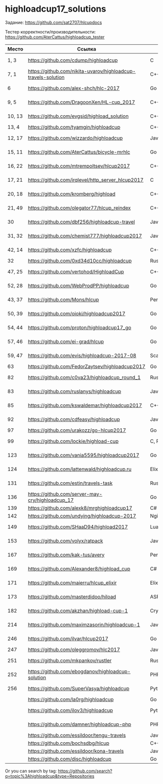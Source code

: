 # highloadcup17_solutions

Задание: https://github.com/sat2707/hlcupdocs

Тестер корректности/производительности: https://github.com/AterCattus/highloadcup_tester

| Место  | Ссылка | Язык | Штраф | Имя |
| ------------- | ------------- | ------------- | ------------- | ------------- |
| 1, 3 | https://github.com/cdump/highloadcup | С | 121.81437 | Максим Андреев |
| 7, 1 | https://github.com/nikita-uvarov/highloadcup-travels-solution | C++ | 127.10408 | Никита Уваров |
| 6 | https://github.com/alex-shch/hlc-2017 | Go | 134.54521 | Александр Щукин |
| 9, 5 | https://github.com/DragoonXen/HL-cup_2017 | C++ | 136.28793 | Алексей Дичковский |
| 10, 13 | https://github.com/evgsid/highload_solution | C++ | 136.47385 | Евгений Сидоренко |
| 13, 4 | https://github.com/tyamgin/highloadcup | C++ | 137.02302 | Иван Тямгин |
| 12, 17 | https://github.com/wizzardo/highloadcup | Java | 140.54994 | Mikhail Bobrutskov |
| 15, 11 | https://github.com/AterCattus/bicycle-mrhlc | Go | 145.24654 | Алексей Акулович |
| 16, 22 | https://github.com/mtrempoltsev/hlcup2017 | С++ | 145.83196 | Максим Тремпольцев |
| 17, 21 | https://github.com/irqlevel/http_server_hlcup2017 | C | 146.49961 | Andrey Smetanin |
| 20, 18 | https://github.com/kromberg/highload | С++ | 156.0643 | Егор Кромберг |
| 21, 49 | https://github.com/olegator77/hlcup_reindex | C++ | 157.77575 | Oleg Gerasimov |
| 30 | https://github.com/dbf256/highloadcup-travel | Java | 185.75597 | Алексей Москвин |
| 31, 32 | https://github.com/chemist777/highloadcup2017 | Java+C | 189.76677 | Александр Харитонов |
| 42, 14 | https://github.com/xzfc/highloadcup | C++ | 190.32211 | Jerky McJerkface |
| 32 | https://github.com/0xd34d10cc/highloadcup | Rust | 191.02502 | Jon Snow |
| 47, 25 | https://github.com/vertohod/HighloadCup | С++, rapidjson | 202.42794 | Sergey Potapov |
| 52, 28 | https://github.com/WebProdPP/highloadcup | Go | 207.89232 | Александр Майорский |
| 43, 37 | https://github.com/Mons/hlcup | Perl | 212.34872 | Mons Anderson |
| 50, 39 | https://github.com/oioki/highloadcup2017 | Go | 223.65799 | Alexander Oioki |
| 54, 44 | https://github.com/proton/highloadcup17_go | Go | 234.53744 | Peter Savichev |
| 57, 46 | https://github.com/ei-grad/hlcup | Go | 241.77205 | Андрей Григорьев |
| 59, 47 | https://github.com/evis/highloadcup-2017-08 | Scala | 246.35233 | Evgeny Veretennikov |
| 63 | https://github.com/FedorZaytsev/highloadcup2017 | Go | 249.87749 | Fedor Zaytsev |
| 82 | https://github.com/c0va23/highloadcup_round_1 | Rust | 272.86656 | Дмитрий Федоренко |
| 83 | https://github.com/ruslanys/highloadcup | Java | 274.20083 | Руслан Молчанов |
| 85 | https://github.com/kswaldemar/highloadcup2017 | C++ | 279.64737 | Киселев Владимир |
| 92 | https://github.com/cdfeasy/highloadcup | Java | 303.86881 | Дмитрий Асадуллин |
| 97 | https://github.com/urakozz/go-hlcup2017 | Go | 317.80908 | Юра Козырев |
| 99 | https://github.com/lockie/highload-cup | C, Python | 325.2246 | Андрей Кравчукъ |
| 123 | https://github.com/vania5595/highloadcup2017 | Go | 468.68194 | Ваня Широкопояс |
| 124 | https://github.com/lattenwald/highloadcup.ru | Elixir | 506.82566 | Александр Кюсев |
| 131 | https://github.com/estin/travels-task | Rust | 791.69732 | Евгений Татаркин |
| 136 | https://github.com/server-may-cry/highloadcup_17 | Go | 1028.86225 | Сергей Оплетаев |
| 139 | https://github.com/alexk8/mrghighloadcup17 | C# | 1296.42748 | Alex K |
| 142 | https://github.com/undying/highloadcup-2017 | Nginx+Lua+Redis | 2126.16902 | Денис Божок |
| 149 | https://github.com/SHaaD94/highload2017 | Lua+Tarantool | 3565.56944 | Евгений Зуйкин |
| 153 | https://github.com/volyx/ratpack | Java | 4431.67258 | Дмитрий Волыхин |
| 167 | https://github.com/kak-tus/avery | Perl | 18866.41 | Андрей Кузьмин |
| 169 | https://github.com/Alexander8/highload_cup | C# | 19899.27 | Александр Лифшиц |
| 171 | https://github.com/maierru/hlcup_elixir | Elixir | 37226.29 | Юрий Кудряшов |
| 173 | https://github.com/masterdidoo/hiload | ASP.NET Core | 48041.27 | Александр Семенов |
| 182 | https://github.com/akzhan/highload-cup-1 | Crystal | 249142.25 | Akzhan Abdulin |
| 214 | https://github.com/maximzasorin/highloadcup-1 | Javascript | 649548.64 | Maxim Zasorin |
| 246 | https://github.com/ilvar/hlcup2017 | Go | 1284090.51 | Arcady Chumachenko |
| 247 | https://github.com/oleggromov/hlc2017 | Javascript | 1295339.52 | Oleg G |
| 251 | https://github.com/mkpankov/rustler | Rust | 1413777.27 | Михаил Панков |
| 252 | https://github.com/ebogdanov/highloadcup-solution | PHP | 1436469.91 | Евгений Богданов |
| 256 | https://github.com/SuperVasya/highloadcup | Python | 1514831.39 | Eugene Karimov |
|  | https://github.com/la0rg/highloadcup | Go |  |  |
|  | https://github.com/ilov3/highloadcup | Python |  | Bulat Kurbangaliev |
|  | https://github.com/damner/highloadcup-php | PHP |  | Денис Винокуров |
|  | https://github.com/essildoor/tengu-travels | Java |  |  |
|  | https://github.com/bochsdbg/hlcup | C++ |  |  |
|  | https://github.com/essildoor/kona-travels | Java |  |  |
|  | https://github.com/disc/highloadcup | Go |  |  |

Or you can search by tag: https://github.com/search?q=topic%3Ahighloadcup&type=Repositories
